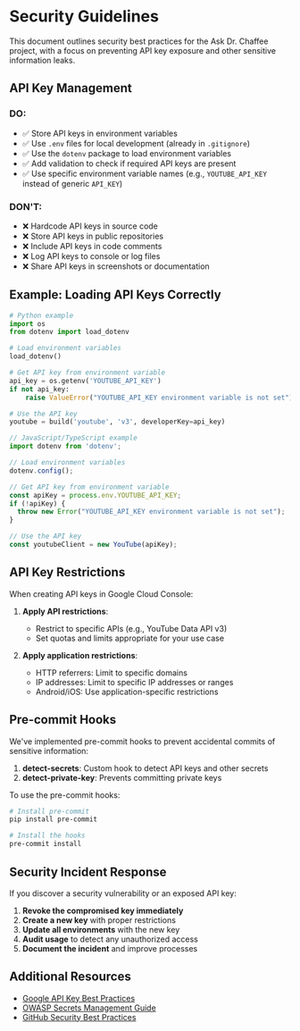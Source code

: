 # Security Guidelines

This document outlines security best practices for the Ask Dr. Chaffee project, with a focus on preventing API key exposure and other sensitive information leaks.

## API Key Management

### DO:
- ✅ Store API keys in environment variables
- ✅ Use `.env` files for local development (already in `.gitignore`)
- ✅ Use the `dotenv` package to load environment variables
- ✅ Add validation to check if required API keys are present
- ✅ Use specific environment variable names (e.g., `YOUTUBE_API_KEY` instead of generic `API_KEY`)

### DON'T:
- ❌ Hardcode API keys in source code
- ❌ Store API keys in public repositories
- ❌ Include API keys in code comments
- ❌ Log API keys to console or log files
- ❌ Share API keys in screenshots or documentation

## Example: Loading API Keys Correctly

```python
# Python example
import os
from dotenv import load_dotenv

# Load environment variables
load_dotenv()

# Get API key from environment variable
api_key = os.getenv('YOUTUBE_API_KEY')
if not api_key:
    raise ValueError("YOUTUBE_API_KEY environment variable is not set")

# Use the API key
youtube = build('youtube', 'v3', developerKey=api_key)
```

```javascript
// JavaScript/TypeScript example
import dotenv from 'dotenv';

// Load environment variables
dotenv.config();

// Get API key from environment variable
const apiKey = process.env.YOUTUBE_API_KEY;
if (!apiKey) {
  throw new Error("YOUTUBE_API_KEY environment variable is not set");
}

// Use the API key
const youtubeClient = new YouTube(apiKey);
```

## API Key Restrictions

When creating API keys in Google Cloud Console:

1. **Apply API restrictions**:
   - Restrict to specific APIs (e.g., YouTube Data API v3)
   - Set quotas and limits appropriate for your use case

2. **Apply application restrictions**:
   - HTTP referrers: Limit to specific domains
   - IP addresses: Limit to specific IP addresses or ranges
   - Android/iOS: Use application-specific restrictions

## Pre-commit Hooks

We've implemented pre-commit hooks to prevent accidental commits of sensitive information:

1. **detect-secrets**: Custom hook to detect API keys and other secrets
2. **detect-private-key**: Prevents committing private keys

To use the pre-commit hooks:

```bash
# Install pre-commit
pip install pre-commit

# Install the hooks
pre-commit install
```

## Security Incident Response

If you discover a security vulnerability or an exposed API key:

1. **Revoke the compromised key immediately**
2. **Create a new key** with proper restrictions
3. **Update all environments** with the new key
4. **Audit usage** to detect any unauthorized access
5. **Document the incident** and improve processes

## Additional Resources

- [Google API Key Best Practices](https://cloud.google.com/docs/authentication/api-keys)
- [OWASP Secrets Management Guide](https://owasp.org/www-project-cheat-sheets/cheatsheets/Secrets_Management_Cheat_Sheet.html)
- [GitHub Security Best Practices](https://docs.github.com/en/code-security/secret-scanning/about-secret-scanning)
